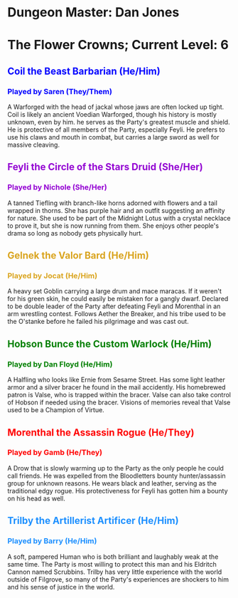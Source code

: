 # Dungeon Master: Dan Jones

# The Flower Crowns; Current Level: 6
<span style="color:blue">

## Coil the Beast Barbarian (He/Him)

### Played by Saren (They/Them)
</span>
A Warforged with the head of jackal whose jaws are often locked up tight. Coil is likely an ancient Voedian Warforged, though his history is mostly unknown, even by him. he serves as the Party's greatest muscle and shield. He is protective of all members of the Party, especially Feyli. He prefers to use his claws and mouth in combat, but carries a large sword as well for massive cleaving.
<span style="color:darkviolet">

## Feyli the Circle of the Stars Druid (She/Her)

### Played by Nichole (She/Her)
</span>
A tanned Tiefling with branch-like horns adorned with flowers and a tail wrapped in thorns. She has purple hair and an outfit suggesting an affinity for nature. She used to be part of the Midnight Lotus with a crystal necklace to prove it, but she is now running from them. She enjoys other people's drama so long as nobody gets physically hurt.
<span style="color:goldenrod">

## Gelnek the Valor Bard (He/Him)

### Played by Jocat (He/Him)
</span>
A heavy set Goblin carrying a large drum and mace maracas. If it weren't for his green skin, he could easily be mistaken for a gangly dwarf. Declared to be double leader of the Party after defeating Feyli and Morenthal in an arm wrestling contest. Follows Aether the Breaker, and his tribe used to be the O'stanke before he failed his pilgrimage and was cast out.
<span style="color:green">

## Hobson Bunce the Custom Warlock (He/Him)

### Played by Dan Floyd (He/Him)
</span>
A Halfling who looks like Ernie from Sesame Street. Has some light leather armor and a silver bracer he found in the mail accidently. His homebrewed patron is Valse, who is trapped within the bracer. Valse can also take control of Hobson if needed using the bracer. Visions of memories reveal that Valse used to be a Champion of Virtue.
<span style="color:red">

## Morenthal the Assassin Rogue (He/They)

### Played by Gamb (He/They)
</span>
A Drow that is slowly warming up to the Party as the only people he could call friends. He was expelled from the Bloodletters bounty hunter/assassin group for unknown reasons. He wears black and leather, serving as the traditional edgy rogue. His protectiveness for Feyli has gotten him a bounty on his head as well.
<span style="color:dodgerblue">

## Trilby the Artillerist Artificer (He/Him)

### Played by Barry (He/Him)
</span>
A soft, pampered Human who is both brilliant and laughably weak at the same time. The Party is most willing to protect this man and his Eldritch Cannon named Scrubbins. Trilby has very little experience with the world outside of Filgrove, so many of the Party's experiences are shockers to him and his sense of justice in the world.
